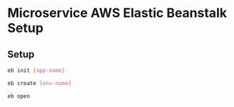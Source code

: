 # Microservice AWS Elastic Beanstalk Setup

## Setup

```bash
eb init [app-name]
```

```bash
eb create [env-name]
```

```bash
eb open
```
